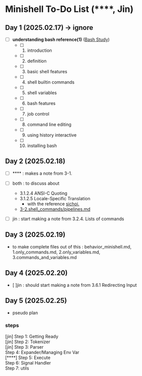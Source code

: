 # Minishell To‐Do List (****, Jin)
## Day 1 (2025.02.17) -> ignore
- [ ] **understanding bash reference(1)**
  ([Bash Study](https://grizzly-touch-858.notion.site/minishell-483e1e34034f42f4b2afeb2ad4b989aa))
	- [ ] 1. introduction  
	- [ ] 2. definition  
	- [ ] 3. basic shell features  
	- [ ] 4. shell builtin commands  
	- [ ] 5. shell variables  
	- [ ] 6. bash features  
	- [ ] 7. job control  
	- [ ] 8. command line editing  
	- [ ] 9. using history interactive  
	- [ ] 10. installing bash  


## Day 2 (2025.02.18)
- [ ] **** : makes a note from 3-1.
- [ ] both : to discuss about
	- 3.1.2.4 ANSI-C Quoting
	- 3.1.2.5 Locale-Specific Translation
		- with the reference [sichoi.](https://www.sichoi.dev/e418953d-7393-49c0-91a3-8d562ba9a467)
	- [3-2.shell_commands/pipelines.md](../3-2.shell_commands/pipelines.md)
- [ ] jin : start making a note from 3.2.4. Lists of commands


## Day 3 (2025.02.19)
- to make complete files out of this : behavior_minishell.md, 1.only_commands.md, 2.only_variables.md, 3.commands_and_variables.md

## Day 4 (2025.02.20)
- [ ]jin : should start making a note from 3.6.1 Redirecting Input

## Day 5 (2025.02.25)

- pseudo plan

### steps
[jin] Step 1: Getting Ready  
[jin] Step 2: Tokenizer  
[jin] Step 3: Parser  
Step 4: Expander/Managing Env Var  
[****] Step 5: Execute  
Step 6: Signal Handler  
Step 7: utils  
